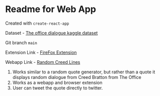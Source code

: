 # Readme for Web App

Created with ```create-react-app```

Dataset - [The office dialogue kaggle dataset](https://www.kaggle.com/nasirkhalid24/the-office-us-complete-dialoguetranscript "The office kaggle dataset")

Git branch ```main```

Extension Link - [FireFox Extension](https://addons.mozilla.org/en-US/firefox/addon/creeds-thoughts/)

Webapp Link - [Random Creed Lines](https://random-creed-lines.netlify.app/)



1. Works similar to a random quote generator, but rather than a quote it displays random dialogue from Creed Bratton from The Office
2. Works as a webapp and browser extension
3. User can tweet the quote directly to twitter.
